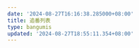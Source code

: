 ```yaml
---
date: '2024-08-27T16:16:38.285000+08:00'
title: 追番列表
type: bangumis
updated: '2024-08-27T18:55:11.354+08:00'
---
```

